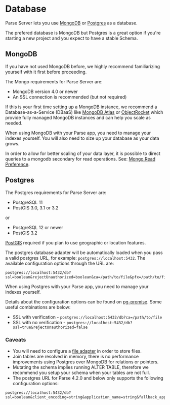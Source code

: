 # Database

Parse Server lets you use [MongoDB](https://www.mongodb.org/) or [Postgres](https://www.postgresql.org/) as a database.

The prefered database is MongoDB but Postgres is a great option if you're starting a new project and you expect to have a stable Schema.

## MongoDB

If you have not used MongoDB before, we highly recommend familiarizing yourself with it first before proceeding.

The Mongo requirements for Parse Server are:

* MongoDB version 4.0 or newer
* An SSL connection is recommended (but not required)

If this is your first time setting up a MongoDB instance, we recommend a Database-as-a-Service (DBaaS) like [MongoDB Atlas](https://www.mongodb.com/cloud/atlas) or [ObjectRocket](https://objectrocket.com/) which provide fully managed MongoDB instances and can help you scale as needed.

When using MongoDB with your Parse app, you need to manage your indexes yourself. You will also need to size up your database as your data grows.

In order to allow for better scaling of your data layer, it is possible to direct queries to a mongodb secondary for read operations.  See: [Mongo Read Preference](#using-mongodb-read-preference).

## Postgres

The Postgres requirements for Parse Server are:

* PostgreSQL 11
* PostGIS 3.0, 3.1 or 3.2

or 

* PostgreSQL 12 or newer
* PostGIS 3.2

[PostGIS](https://postgis.net) required if you plan to use geographic or location features.

The postgres database adapter will be automatically loaded when you pass a valid postgres URL, for example: `postgres://localhost:5432`. The available configuration options through the URL are: 

```
postgres://localhost:5432/db?ssl=boolean&rejectUnauthorized=boolean&ca=/path/to/file&pfx=/path/to/file&cert=/path/to/file&key=/path/to/file&passphrase=string&secureOptions=number&client_encoding=string&application_name=string&fallback_application_name=string&max=number&query_timeout=idleTimeoutMillis=number&poolSize=number&binary=boolean&keepAlive=boolean
``` 

When using Postgres with your Parse app, you need to manage your indexes yourself.

Details about the configuration options can be found on [pg-promise](https://github.com/vitaly-t/pg-promise/wiki/Connection-Syntax). Some useful combinations are below:

* SSL with verification - `postgres://localhost:5432/db?ca=/path/to/file` 
* SSL with no verification - `postgres://localhost:5432/db?ssl=true&rejectUnauthorized=false`

### Caveats

* You will need to configure a [file adapter](#configuring-file-adapters) in order to store files.
* Join tables are resolved in memory, there is no performance improvements using Postgres over MongoDB for relations or pointers.
* Mutating the schema implies running ALTER TABLE, therefore we recommend you setup your schema when your tables are not full.
* The postgres URL for Parse 4.2.0 and below only supports the following configuration options:

```
postgres://localhost:5432/db?ssl=boolean&client_encoding=string&application_name=string&fallback_application_name=string&poolSize=number&binary=boolean&keepAlive=boolean
```
